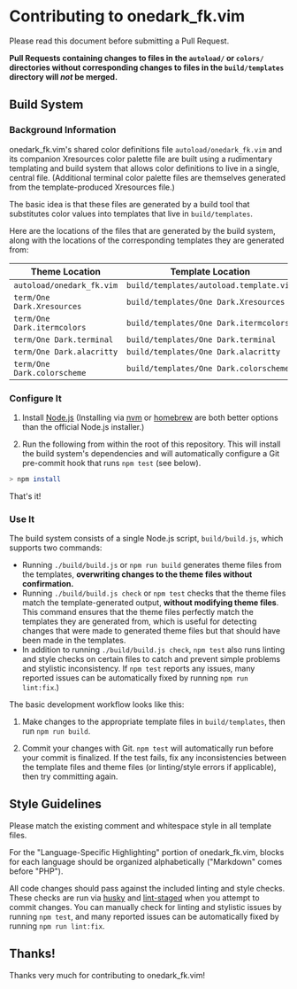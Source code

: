 # Contributing to onedark_fk.vim

Please read this document before submitting a Pull Request.

**Pull Requests containing changes to files in the `autoload/` or `colors/` directories without corresponding changes to files in the `build/templates` directory will _not_ be merged.**

## Build System

### Background Information

onedark_fk.vim's shared color definitions file `autoload/onedark_fk.vim` and its companion Xresources color palette file are built using a rudimentary templating and build system that allows color definitions to live in a single, central file. (Additional terminal color palette files are themselves generated from the template-produced Xresources file.)

The basic idea is that these files are generated by a build tool that substitutes color values into templates that live in `build/templates`.

Here are the locations of the files that are generated by the build system, along with the locations of the corresponding templates they are generated from:

| Theme Location              | Template Location                       |
| --------------------------- | --------------------------------------- |
| `autoload/onedark_fk.vim`      | `build/templates/autoload.template.vim` |
| `term/One Dark.Xresources`  | `build/templates/One Dark.Xresources`   |
| `term/One Dark.itermcolors` | `build/templates/One Dark.itermcolors`  |
| `term/One Dark.terminal`    | `build/templates/One Dark.terminal`     |
| `term/One Dark.alacritty`   | `build/templates/One Dark.alacritty`    |
| `term/One Dark.colorscheme` | `build/templates/One Dark.colorscheme`  |

### Configure It

1. Install [Node.js](https://nodejs.org/en/) (Installing via [nvm](https://github.com/creationix/nvm) or [homebrew](https://brew.sh) are both better options than the official Node.js installer.)

2. Run the following from within the root of this repository. This will install the build system's dependencies and will automatically configure a Git pre-commit hook that runs `npm test` (see below).

```bash
> npm install
```

That's it!

### Use It

The build system consists of a single Node.js script, `build/build.js`, which supports two commands:

- Running `./build/build.js` or `npm run build` generates theme files from the templates, **overwriting changes to the theme files without confirmation.**
- Running `./build/build.js check` or `npm test` checks that the theme files match the template-generated output, **without modifying theme files**. This command ensures that the theme files perfectly match the templates they are generated from, which is useful for detecting changes that were made to generated theme files but that should have been made in the templates.
- In addition to running `./build/build.js check`, `npm test` also runs linting and style checks on certain files to catch and prevent simple problems and stylistic inconsistency. If `npm test` reports any issues, many reported issues can be automatically fixed by running `npm run lint:fix`.)

The basic development workflow looks like this:

1. Make changes to the appropriate template files in `build/templates`, then run `npm run build`.

2. Commit your changes with Git. `npm test` will automatically run before your commit is finalized. If the test fails, fix any inconsistencies between the template files and theme files (or linting/style errors if applicable), then try committing again.

## Style Guidelines

Please match the existing comment and whitespace style in all template files.

For the "Language-Specific Highlighting" portion of onedark_fk.vim, blocks for each language should be organized alphabetically ("Markdown" comes before "PHP").

All code changes should pass against the included linting and style checks. These checks are run via [husky](https://www.npmjs.com/package/husky) and [lint-staged](https://www.npmjs.com/package/lint-staged) when you attempt to commit changes. You can manually check for linting and stylistic issues by running `npm test`, and many reported issues can be automatically fixed by running `npm run lint:fix`.

## Thanks!

Thanks very much for contributing to onedark_fk.vim!
